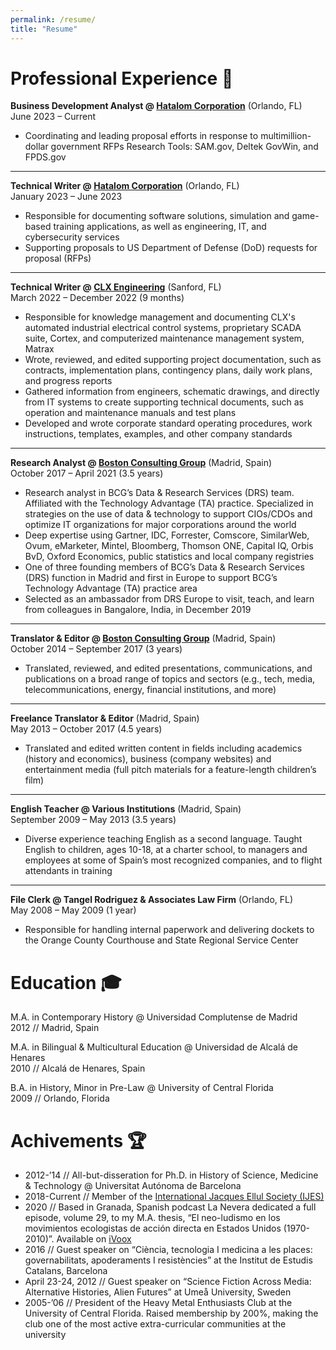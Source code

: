 ```yaml
---
permalink: /resume/
title: "Resume"
---
```


# Professional Experience :briefcase:
**Business Development Analyst @ [Hatalom Corporation](https://www.hatalom.com)** (Orlando, FL)  
June 2023 – Current  
- Coordinating and leading proposal efforts in response to multimillion-dollar government RFPs
Research Tools: SAM.gov, Deltek GovWin, and FPDS.gov

---

**Technical Writer @ [Hatalom Corporation](https://www.hatalom.com)** (Orlando, FL)  
January 2023 – June 2023  
- Responsible for documenting software solutions, simulation and game-based training applications, as well as engineering, IT, and cybersecurity services
- Supporting proposals to US Department of Defense (DoD) requests for proposal (RFPs)

---

**Technical Writer @ [CLX Engineering](https://clxengineering.com)** (Sanford, FL)  
March 2022 – December 2022 (9 months)  
- Responsible for knowledge management and documenting CLX's automated industrial electrical control systems, proprietary SCADA suite, Cortex, and computerized maintenance management system, Matrax
- Wrote, reviewed, and edited supporting project documentation, such as contracts, implementation plans, contingency plans, daily work plans, and progress reports
- Gathered information from engineers, schematic drawings, and directly from IT systems to create supporting technical documents, such as operation and maintenance manuals and test plans
- Developed and wrote corporate standard operating procedures, work instructions, templates, examples, and other company standards

---

**Research Analyst @ [Boston Consulting Group](https://www.bcg.com)** (Madrid, Spain)  
October 2017 – April 2021 (3.5 years)  
- Research analyst in BCG’s Data & Research Services (DRS) team. Affiliated with the Technology Advantage (TA) practice. Specialized in strategies on the use of data & technology to support CIOs/CDOs and optimize IT organizations for major corporations around the world
- Deep expertise using Gartner, IDC, Forrester, Comscore, SimilarWeb, Ovum, eMarketer, Mintel, Bloomberg, Thomson ONE, Capital IQ, Orbis BvD, Oxford Economics, public statistics and local company registries
- One of three founding members of BCG’s Data & Research Services (DRS) function in Madrid and first in Europe to support BCG’s Technology Advantage (TA) practice area
- Selected as an ambassador from DRS Europe to visit, teach, and learn from colleagues in Bangalore, India, in December 2019

---

**Translator & Editor @ [Boston Consulting Group](https://www.bcg.com)** (Madrid, Spain)  
October 2014 – September 2017 (3 years)  
- Translated, reviewed, and edited presentations, communications, and publications on a broad range of topics and sectors (e.g., tech, media, telecommunications, energy, financial institutions, and more)

---

**Freelance Translator & Editor** (Madrid, Spain)  
May 2013 – October 2017 (4.5 years)  
- Translated and edited written content in fields including academics (history and economics), business (company websites) and entertainment media (full pitch materials for a feature-length children’s film)

---

**English Teacher @ Various Institutions** (Madrid, Spain)  
September 2009 – May 2013 (3.5 years)  
- Diverse experience teaching English as a second language. Taught English to children, ages 10-18, at a charter school, to managers and employees at some of Spain’s most recognized companies, and to flight attendants in training

---

**File Clerk @ Tangel Rodriguez & Associates Law Firm** (Orlando, FL)  
May 2008 – May 2009 (1 year)  
- Responsible for handling internal paperwork and delivering dockets to the Orange County Courthouse and State Regional Service Center

# Education :mortar_board:
M.A. in Contemporary History @ Universidad Complutense de Madrid  
2012 // Madrid, Spain

M.A. in Bilingual & Multicultural Education @ Universidad de Alcalá de Henares  
2010 // Alcalá de Henares, Spain

B.A. in History, Minor in Pre-Law @ University of Central Florida  
2009 // Orlando, Florida

# Achivements :trophy:
- 2012-’14 // All-but-disseration for Ph.D. in History of Science, Medicine & Technology @ Universitat Autónoma de Barcelona  
- 2018-Current // Member of the [International Jacques Ellul Society (IJES)](https://ellul.org)  
- 2020 // Based in Granada, Spanish podcast La Nevera dedicated a full episode, volume 29, to my M.A. thesis, “El neo-ludismo en los movimientos ecologistas de acción directa en Estados Unidos (1970-2010)”. Available on [iVoox](https://www.ivoox.com/en/nevera-vol-29-el-neo-ludismo-movimientos-audios-mp3_rf_57219834_1.html)  
- 2016 // Guest speaker on “Ciència, tecnologia I medicina a les places: governabilitats, apoderaments I resistències” at the Institut de Estudis Catalans, Barcelona  
- April 23-24, 2012 // Guest speaker on “Science Fiction Across Media: Alternative Histories, Alien Futures” at Umeå University, Sweden  
- 2005-’06 // President of the Heavy Metal Enthusiasts Club at the University of Central Florida. Raised membership by 200%, making the club one of the most active extra-curricular communities at the university

